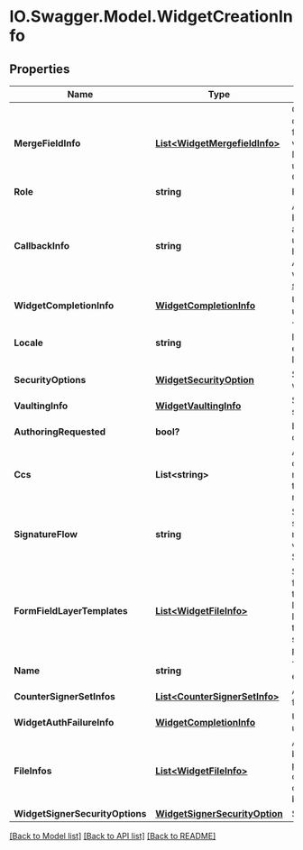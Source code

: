 # IO.Swagger.Model.WidgetCreationInfo
## Properties

Name | Type | Description | Notes
------------ | ------------- | ------------- | -------------
**MergeFieldInfo** | [**List&lt;WidgetMergefieldInfo&gt;**](WidgetMergefieldInfo.md) | Optional default values for fields to merge into the document. The values will be presented to the signers for editable fields; for read-only fields the provided values will not be editable during the signing process. Merging data into fields is currently not supported when used with libraryDocumentId or libraryDocumentName. Only file and url are currently supported | [optional] 
**Role** | **string** | Role of the first participant of widget | [optional] 
**CallbackInfo** | **string** | A publicly accessible url to which Adobe Sign will do an HTTP GET operation every time there is a new agreement event. HTTP authentication is supported using standard embedded syntax - i.e. http://username:password@your.server.com/path/to/file. Adobe Sign can also ping your system using HTTP PUT with the final signed PDF. Please contact support@echosign.com if you wish to use this option. | [optional] 
**WidgetCompletionInfo** | [**WidgetCompletionInfo**](WidgetCompletionInfo.md) | URL and associated properties for the success page the user will be taken to after filling out the widget | [optional] 
**Locale** | **string** | The locale associated with this widget - specifies the language for the signing page and emails, for example en_US or fr_FR.  If none specified, defaults to the language configured for the widget creator | [optional] 
**SecurityOptions** | [**WidgetSecurityOption**](WidgetSecurityOption.md) | Sets optional secondary security parameters for your widget | [optional] 
**VaultingInfo** | [**WidgetVaultingInfo**](WidgetVaultingInfo.md) | Sets the vaulting properties that allows Adobe Sign to securely store documents with a vault provider | [optional] 
**AuthoringRequested** | **bool?** | Indicates that authoring is requested prior to sending the document | [optional] 
**Ccs** | **List&lt;string&gt;** | A list of one or more email addresses that you want to copy on this transaction. The email addresses will each receive an email when the final agreement created through widget is signed. The email addresses will also receive a copy of the document, attached as a PDF file. | [optional] 
**SignatureFlow** | **string** | Selects the workflow you would like to use - whether the sender needs to sign before the recipient, after the recipient, or not at all. The possible values for this variable are SENDER_SIGNATURE_NOT_REQUIRED or SENDER_SIGNS_LAST | [optional] 
**FormFieldLayerTemplates** | [**List&lt;WidgetFileInfo&gt;**](WidgetFileInfo.md) | Specifies the form field layer template or source of form fields to apply on the files in this transaction. If specified, the FileInfo for this parameter must refer to a form field layer template via libraryDocumentId or libraryDocumentName, or if specified via transientDocumentId or documentURL, it must be of a supported file type. Note: Only one of the four parameters in every FileInfo object must be specified | [optional] 
**Name** | **string** | The name of the widget that will be used to identify it, in emails and on the website | [optional] 
**CounterSignerSetInfos** | [**List&lt;CounterSignerSetInfo&gt;**](CounterSignerSetInfo.md) | A list of one or more counter signers provided in the form of counter signer set. | [optional] 
**WidgetAuthFailureInfo** | [**WidgetCompletionInfo**](WidgetCompletionInfo.md) | URL and associated properties for the error page the user will be taken after failing to authenticate | [optional] 
**FileInfos** | [**List&lt;WidgetFileInfo&gt;**](WidgetFileInfo.md) | A list of one or more files (or references to files) that will be used to create the widget. If more than one file is provided, they will be combined before the widget is created. Library documents are not permitted. Note: Only one of the four parameters in every FileInfo object must be specified | [optional] 
**WidgetSignerSecurityOptions** | [**WidgetSignerSecurityOption**](WidgetSignerSecurityOption.md) | Security options that apply to widget signers | [optional] 

[[Back to Model list]](../README.md#documentation-for-models) [[Back to API list]](../README.md#documentation-for-api-endpoints) [[Back to README]](../README.md)

